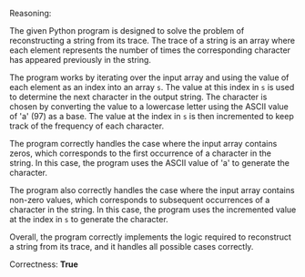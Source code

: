 Reasoning:

The given Python program is designed to solve the problem of reconstructing a string from its trace. The trace of a string is an array where each element represents the number of times the corresponding character has appeared previously in the string.

The program works by iterating over the input array and using the value of each element as an index into an array `s`. The value at this index in `s` is used to determine the next character in the output string. The character is chosen by converting the value to a lowercase letter using the ASCII value of 'a' (97) as a base. The value at the index in `s` is then incremented to keep track of the frequency of each character.

The program correctly handles the case where the input array contains zeros, which corresponds to the first occurrence of a character in the string. In this case, the program uses the ASCII value of 'a' to generate the character.

The program also correctly handles the case where the input array contains non-zero values, which corresponds to subsequent occurrences of a character in the string. In this case, the program uses the incremented value at the index in `s` to generate the character.

Overall, the program correctly implements the logic required to reconstruct a string from its trace, and it handles all possible cases correctly.

Correctness: **True**
